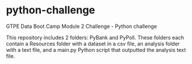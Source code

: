 # python-challenge
GTPE Data Boot Camp Module 2 Challenge - Python challenge

This repository includes 2 folders: PyBank and PyPoll. 
These folders each contain a Resources folder with a dataset in a csv file, an analysis folder with a text file, and a main.py Python script that outputted the analysis text file.

